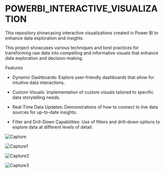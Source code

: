 # POWERBI_INTERACTIVE_VISUALIZATION
This repository showcasing interactive visualizations created in Power BI to enhance data exploration and insights.

This project showcases various techniques and best practices for transforming raw data into compelling and informative visuals that enhance data exploration and decision-making.

Features

  - Dynamic Dashboards: Explore user-friendly dashboards that allow for intuitive data interactions.
    
  - Custom Visuals: Implementation of custom visuals tailored to specific data storytelling needs.
    
  - Real-Time Data Updates: Demonstrations of how to connect to live data sources for up-to-date insights.
    
  - Filter and Drill-Down Capabilities: Use of filters and drill-down options to explore data at different levels of detail.

![Capture](https://github.com/user-attachments/assets/7a2d690c-939e-4a69-9d9c-480ea6f0594f)

![Capture1](https://github.com/user-attachments/assets/0cb7de94-ee31-4165-b878-4893dee56e56)

![Capture2](https://github.com/user-attachments/assets/b397fbc9-d24c-418e-8866-040e8da1a51d)

![Capture3](https://github.com/user-attachments/assets/30acf0d1-e7b4-4b03-9a3e-aa0ecd3f1046)




